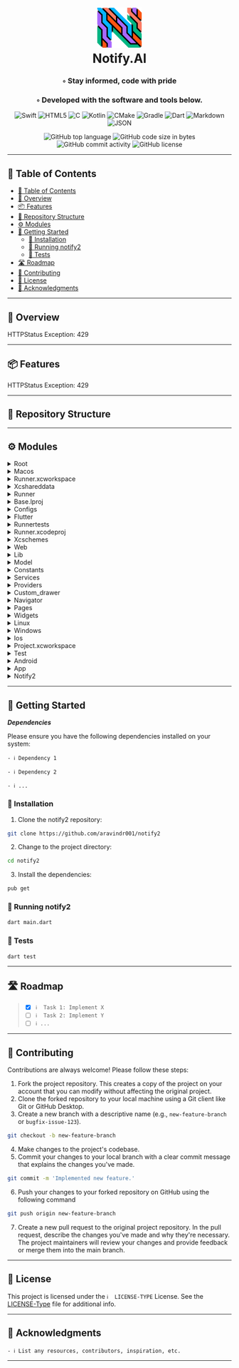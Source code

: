 <div align="center">
<h1 align="center">
<img src="assets/images/logo.png" width="100" />
<br>Notify.AI
</h1>
<h3>◦ Stay informed, code with pride</h3>
<h3>◦ Developed with the software and tools below.</h3>

<p align="center">
<img src="https://img.shields.io/badge/Swift-F05138.svg?style&logo=Swift&logoColor=white" alt="Swift" />
<img src="https://img.shields.io/badge/HTML5-E34F26.svg?style&logo=HTML5&logoColor=white" alt="HTML5" />
<img src="https://img.shields.io/badge/C-A8B9CC.svg?style&logo=C&logoColor=black" alt="C" />
<img src="https://img.shields.io/badge/Kotlin-7F52FF.svg?style&logo=Kotlin&logoColor=white" alt="Kotlin" />
<img src="https://img.shields.io/badge/CMake-064F8C.svg?style&logo=CMake&logoColor=white" alt="CMake" />

<img src="https://img.shields.io/badge/Gradle-02303A.svg?style&logo=Gradle&logoColor=white" alt="Gradle" />
<img src="https://img.shields.io/badge/Dart-0175C2.svg?style&logo=Dart&logoColor=white" alt="Dart" />
<img src="https://img.shields.io/badge/Markdown-000000.svg?style&logo=Markdown&logoColor=white" alt="Markdown" />
<img src="https://img.shields.io/badge/JSON-000000.svg?style&logo=JSON&logoColor=white" alt="JSON" />
</p>
<img src="https://img.shields.io/github/languages/top/aravindr001/notify2?style&color=5D6D7E" alt="GitHub top language" />
<img src="https://img.shields.io/github/languages/code-size/aravindr001/notify2?style&color=5D6D7E" alt="GitHub code size in bytes" />
<img src="https://img.shields.io/github/commit-activity/m/aravindr001/notify2?style&color=5D6D7E" alt="GitHub commit activity" />
<img src="https://img.shields.io/github/license/aravindr001/notify2?style&color=5D6D7E" alt="GitHub license" />
</div>

---

## 📖 Table of Contents
- [📖 Table of Contents](#-table-of-contents)
- [📍 Overview](#-overview)
- [📦 Features](#-features)
- [📂 Repository Structure](#-repository-structure)
- [⚙️ Modules](#modules)
- [🚀 Getting Started](#-getting-started)
    - [🔧 Installation](#-installation)
    - [🤖 Running notify2](#-running-notify2)
    - [🧪 Tests](#-tests)
- [🛣 Roadmap](#-roadmap)
- [🤝 Contributing](#-contributing)
- [📄 License](#-license)
- [👏 Acknowledgments](#-acknowledgments)

---


## 📍 Overview

HTTPStatus Exception: 429

---

## 📦 Features

HTTPStatus Exception: 429

---


## 📂 Repository Structure




---

## ⚙️ Modules

<details closed><summary>Root</summary>

| File                                                                                            | Summary                                                                                                                                                                                                                                                                             |
| ---                                                                                             | ---                                                                                                                                                                                                                                                                                 |
| [pubspec.yaml](https://github.com/aravindr001/notify2/blob/main/pubspec.yaml)                   | The code provided is a Flutter project called "notify2". It includes various dependencies for implementing features like animated splash screen, animated text, file picking, notifications, PDF viewing, and more. The project also contains assets such as images and animations. |
| [analysis_options.yaml](https://github.com/aravindr001/notify2/blob/main/analysis_options.yaml) | This code configures the Dart analyzer, which checks for errors, warnings, and lints in Dart code. It includes recommended lints for Flutter apps and allows customization of lint rules.                                                                                           |
| [pubspec.lock](https://github.com/aravindr001/notify2/blob/main/pubspec.lock)                   | HTTPStatus Exception: 400                                                                                                                                                                                                                                                           |
| [.metadata](https://github.com/aravindr001/notify2/blob/main/.metadata)                         | This code file is used by the Flutter tool to track project properties and assist with upgrades. It includes version information, project type, and metadata for the flutter migrate command. It also allows for specifying files that should be ignored by the migrate tool.       |

</details>

<details closed><summary>Macos</summary>

| File                                                                                | Summary                                                                                                                                                                                                                                                                                                                                                                  |
| ---                                                                                 | ---                                                                                                                                                                                                                                                                                                                                                                      |
| [Podfile](https://github.com/aravindr001/notify2/blob/main/macos/Podfile)           | This code sets up the configuration for a Flutter project to run on macOS. It includes the necessary setup for CocoaPods and integrates additional build settings.                                                                                                                                                                                                       |
| [Podfile.lock](https://github.com/aravindr001/notify2/blob/main/macos/Podfile.lock) | This code relies on three pods: flutter_local_notifications, FlutterMacOS, and path_provider_foundation, which provide various functionalities. The code also lists the dependencies and external sources for each pod. The spec checksums and podfile checksum are included to track changes and ensure consistency. The CocoaPods version used in this code is 1.12.1. |

</details>

<details closed><summary>Runner.xcworkspace</summary>

| File                                                                                                                           | Summary                                                                                                                                                                                                               |
| ---                                                                                                                            | ---                                                                                                                                                                                                                   |
| [contents.xcworkspacedata](https://github.com/aravindr001/notify2/blob/main/macos/Runner.xcworkspace/contents.xcworkspacedata) | This code provides a configuration file for an Xcode workspace. It references the main project and the Pods project, allowing for easy management of dependencies and project structure within the Xcode environment. |
| [contents.xcworkspacedata](https://github.com/aravindr001/notify2/blob/main/ios/Runner.xcworkspace/contents.xcworkspacedata)   | This code is an XML file defining a workspace for an Xcode project. It references the location of the Runner.xcodeproj file within the group.                                                                         |

</details>

<details closed><summary>Xcshareddata</summary>

| File                                                                                                                                                                | Summary                                                                                                                                                                                                                                          |
| ---                                                                                                                                                                 | ---                                                                                                                                                                                                                                              |
| [IDEWorkspaceChecks.plist](https://github.com/aravindr001/notify2/blob/main/macos/Runner.xcworkspace/xcshareddata/IDEWorkspaceChecks.plist)                         | This code is an XML property list file that sets the "IDEDidComputeMac32BitWarning" key to true, indicating that Xcode should issue a warning about 32-bit compatibility.                                                                        |
| [IDEWorkspaceChecks.plist](https://github.com/aravindr001/notify2/blob/main/macos/Runner.xcodeproj/project.xcworkspace/xcshareddata/IDEWorkspaceChecks.plist)       | This code is an XML file that includes a property list format used by Apple. It sets a specific key, "IDEDidComputeMac32BitWarning", to a boolean value of true, indicating that a Mac computer has computed a warning for 32-bit compatibility. |
| [WorkspaceSettings.xcsettings](https://github.com/aravindr001/notify2/blob/main/ios/Runner.xcworkspace/xcshareddata/WorkspaceSettings.xcsettings)                   | This code is an XML file that represents a property list (plist) with a single key-value pair. The key "PreviewsEnabled" is set to "false", indicating that previews are disabled.                                                               |
| [IDEWorkspaceChecks.plist](https://github.com/aravindr001/notify2/blob/main/ios/Runner.xcworkspace/xcshareddata/IDEWorkspaceChecks.plist)                           | This code is an XML plist file that sets the IDEDidComputeMac32BitWarning key to true in a dictionary. It likely enables a warning or notification related to macOS 32-bit compatibility in an integrated development environment (IDE).         |
| [WorkspaceSettings.xcsettings](https://github.com/aravindr001/notify2/blob/main/ios/Runner.xcodeproj/project.xcworkspace/xcshareddata/WorkspaceSettings.xcsettings) | This code is an XML file that defines a property list (plist). Its main functionality is to disable previews, as indicated by the "PreviewsEnabled" key being set to "false".                                                                    |
| [IDEWorkspaceChecks.plist](https://github.com/aravindr001/notify2/blob/main/ios/Runner.xcodeproj/project.xcworkspace/xcshareddata/IDEWorkspaceChecks.plist)         | The code defines a property list (XML) file that sets a flag to enable a warning for computing in 32-bit mode in the Apple IDE.                                                                                                                  |

</details>

<details closed><summary>Runner</summary>

| File                                                                                                                 | Summary                                                                                                                                                                                                                                                                                                                                                                            |
| ---                                                                                                                  | ---                                                                                                                                                                                                                                                                                                                                                                                |
| [Release.entitlements](https://github.com/aravindr001/notify2/blob/main/macos/Runner/Release.entitlements)           | This code is an XML property list file with a sandbox configuration for an Apple application. It indicates that the application is running in a secured sandbox environment provided by Apple, which restricts access to certain resources for security purposes.                                                                                                                  |
| [MainFlutterWindow.swift](https://github.com/aravindr001/notify2/blob/main/macos/Runner/MainFlutterWindow.swift)     | This code defines a custom NSWindow subclass that initializes a FlutterViewController and sets it as the content view controller of the window. It also registers any generated plugins with the FlutterViewController.                                                                                                                                                            |
| [Info.plist](https://github.com/aravindr001/notify2/blob/main/macos/Runner/Info.plist)                               | This code is an XML document that represents the information about the application's bundle and settings. It includes details such as application name, version, icon file, required macOS version, and copyright information. This file is crucial for configuring the application's properties and behavior.                                                                     |
| [AppDelegate.swift](https://github.com/aravindr001/notify2/blob/main/macos/Runner/AppDelegate.swift)                 | This code defines an app delegate subclass that manages the macOS application lifecycle. It includes a function that determines if the application should automatically quit when its last window is closed.                                                                                                                                                                       |
| [DebugProfile.entitlements](https://github.com/aravindr001/notify2/blob/main/macos/Runner/DebugProfile.entitlements) | This code is an XML file that defines a set of security-related settings on an Apple macOS system. It enables app sandboxing, allows just-in-time compilation, and permits network server connections for the specific application.                                                                                                                                                |
| [flutter_window.h](https://github.com/aravindr001/notify2/blob/main/windows/runner/flutter_window.h)                 | The code defines a FlutterWindow class that serves as a host for a Flutter view in a Win32 environment. It creates and manages a FlutterViewController instance, which represents the Flutter app running inside the Win32 window. The DartProject object specifies the Flutter project to run. The class handles window creation, destruction, and message handling.              |
| [utils.h](https://github.com/aravindr001/notify2/blob/main/windows/runner/utils.h)                                   | This code defines three utility functions: 1. CreateAndAttachConsole() creates a console and redirects stdout and stderr to it.2. Utf8FromUtf16() takes a null-terminated UTF-16 string and returns the corresponding UTF-8 string.3. GetCommandLineArguments() returns the command line arguments as a vector of UTF-8 strings.                                                   |
| [win32_window.cpp](https://github.com/aravindr001/notify2/blob/main/windows/runner/win32_window.cpp)                 | This code defines a Win32 window class and provides functionalities for creating, showing, and managing Win32 windows. It also supports dark mode window decorations and handles window messages.                                                                                                                                                                                  |
| [win32_window.h](https://github.com/aravindr001/notify2/blob/main/windows/runner/win32_window.h)                     | The code defines a class, `Win32Window`, which represents a high DPI-aware window in a Win32 application. It provides functions for creating, showing, and destroying the window, as well as handling window messages. It also allows customization for handling specific events and properties of the window.                                                                     |
| [CMakeLists.txt](https://github.com/aravindr001/notify2/blob/main/windows/runner/CMakeLists.txt)                     | This code sets up a C++ project that uses Flutter for building a Windows application. It includes necessary dependencies, compiles source files, applies build settings, and incorporates Flutter tools for the build process.                                                                                                                                                     |
| [runner.exe.manifest](https://github.com/aravindr001/notify2/blob/main/windows/runner/runner.exe.manifest)           | This code defines a manifest file that provides compatibility settings for an application. It specifies the DPI awareness level and lists supported operating systems, including Windows 7 through 11, ensuring proper rendering on different Windows versions. The manifest helps the application adapt to different DPI settings and remain compatible across Windows platforms. |
| [main.cpp](https://github.com/aravindr001/notify2/blob/main/windows/runner/main.cpp)                                 | This code initializes a Flutter project and creates a Win32 window. It handles the main message loop for the window and ensures proper initialization and cleanup of COM objects. The code also sets up console attachment for debugging purposes.                                                                                                                                 |
| [utils.cpp](https://github.com/aravindr001/notify2/blob/main/windows/runner/utils.cpp)                               | This code provides functions for creating and attaching a console window, retrieving command line arguments, and converting UTF-16 strings to UTF-8. It utilizes Windows API functions and Flutter desktop integration to ensure compatibility and efficient execution.                                                                                                            |
| [resource.h](https://github.com/aravindr001/notify2/blob/main/windows/runner/resource.h)                             | This code contains resource definitions for an application, including an icon. It also defines default values for new objects like resources and controls. The code is generated by Microsoft Visual C++ and is used to configure and manage resources in the application.                                                                                                         |
| [flutter_window.cpp](https://github.com/aravindr001/notify2/blob/main/windows/runner/flutter_window.cpp)             | This code initializes a Flutter window by creating a FlutterViewController and registering plugins. It handles window messages and ensures the window is shown.                                                                                                                                                                                                                    |
| [Runner.rc](https://github.com/aravindr001/notify2/blob/main/windows/runner/Runner.rc)                               | This code is part of a Microsoft Visual C++ resource script and defines various resources for an application. It includes definitions for icons, version information, and other resource strings. The code is organized to support multiple languages, with English (United States) resources included in this example.                                                            |
| [Info.plist](https://github.com/aravindr001/notify2/blob/main/ios/Runner/Info.plist)                                 | This code is an XML property list file used in iOS app development. It defines various settings for the app, such as its display name, executable, bundle identifier, version, and supported orientations. It also includes settings for the launch and main storyboards and enables certain features like CADisplayLink frame duration and indirect input events.                 |
| [AppDelegate.swift](https://github.com/aravindr001/notify2/blob/main/ios/Runner/AppDelegate.swift)                   | This code is responsible for integrating Flutter with UIKit. It sets up the Flutter framework's plugins and initializes the Flutter app within the UIKit environment during the iOS app launch.                                                                                                                                                                                    |
| [Runner-Bridging-Header.h](https://github.com/aravindr001/notify2/blob/main/ios/Runner/Runner-Bridging-Header.h)     | The code is importing the necessary plugin registrations to enable the use of generated plugins in the application. This functionality allows for the seamless integration of external modules or features into the codebase, increasing versatility and enhancing the overall capabilities of the application.                                                                    |

</details>

<details closed><summary>Base.lproj</summary>

| File                                                                                                                      | Summary                                                                                                                                                                                                                                                                                            |
| ---                                                                                                                       | ---                                                                                                                                                                                                                                                                                                |
| [MainMenu.xib](https://github.com/aravindr001/notify2/blob/main/macos/Runner/Base.lproj/MainMenu.xib)                     | HTTPStatus Exception: 400                                                                                                                                                                                                                                                                          |
| [LaunchScreen.storyboard](https://github.com/aravindr001/notify2/blob/main/ios/Runner/Base.lproj/LaunchScreen.storyboard) | This code is an XML file that represents a storyboard, specifically for an iOS app. It defines a view controller with a background image and sets up constraints for the image's position on the screen. The image itself is referenced from a resource bundle included in the app.                |
| [Main.storyboard](https://github.com/aravindr001/notify2/blob/main/ios/Runner/Base.lproj/Main.storyboard)                 | This code is an XML document representing a storyboard file in the iOS development environment. It defines a single scene with a FlutterViewController and sets its initial properties, including its frame and background color. The code is used for visual layout and navigation in an iOS app. |

</details>

<details closed><summary>Configs</summary>

| File                                                                                                         | Summary                                                                                                                                                                                                                                                 |
| ---                                                                                                          | ---                                                                                                                                                                                                                                                     |
| [Release.xcconfig](https://github.com/aravindr001/notify2/blob/main/macos/Runner/Configs/Release.xcconfig)   | The code includes external configurations for Flutter and warnings. Its primary purpose is to provide precise and concise settings for the Flutter project, while also ensuring that appropriate warning settings are applied during the build process. |
| [AppInfo.xcconfig](https://github.com/aravindr001/notify2/blob/main/macos/Runner/Configs/AppInfo.xcconfig)   | This code snippet defines application-level settings for the Runner target in a Flutter project. It includes the application's name, bundle identifier, and copyright information.                                                                      |
| [Debug.xcconfig](https://github.com/aravindr001/notify2/blob/main/macos/Runner/Configs/Debug.xcconfig)       | The code includes Flutter debugging configuration settings and custom warning configuration settings.                                                                                                                                                   |
| [Warnings.xcconfig](https://github.com/aravindr001/notify2/blob/main/macos/Runner/Configs/Warnings.xcconfig) | The code includes various compiler flags and warning options to enforce strict coding practices and catch potential issues during compilation. This helps improve code quality and prevent bugs and errors.                                             |

</details>

<details closed><summary>Flutter</summary>

| File                                                                                                                              | Summary                                                                                                                                                                                                                                                            |
| ---                                                                                                                               | ---                                                                                                                                                                                                                                                                |
| [GeneratedPluginRegistrant.swift](https://github.com/aravindr001/notify2/blob/main/macos/Flutter/GeneratedPluginRegistrant.swift) | This code imports and registers multiple plugins for a Flutter macOS project. These plugins provide functionalities like device information, local notifications, file path handling, PDF viewing, and URL launching.                                              |
| [Flutter-Release.xcconfig](https://github.com/aravindr001/notify2/blob/main/macos/Flutter/Flutter-Release.xcconfig)               | The code includes external configuration files for supporting and running the Flutter runner. It ensures proper integration and settings for the Flutter project in the iOS Xcode environment.                                                                     |
| [Flutter-Debug.xcconfig](https://github.com/aravindr001/notify2/blob/main/macos/Flutter/Flutter-Debug.xcconfig)                   | This code utilizes configuration files to support targeting a specific module in a complex iOS project, ensuring accurate debugging and generating Flutter-based content efficiently.                                                                              |
| [generated_plugin_registrant.h](https://github.com/aravindr001/notify2/blob/main/linux/flutter/generated_plugin_registrant.h)     | This code generates a header file that provides a function for registering Flutter plugins with the Flutter engine on Linux.                                                                                                                                       |
| [generated_plugin_registrant.cc](https://github.com/aravindr001/notify2/blob/main/linux/flutter/generated_plugin_registrant.cc)   | This code generates a registration file for a plugin in a Flutter application. It imports the necessary plugin files and registers the UrlLauncherPlugin with the Flutter plugin registry.                                                                         |
| [CMakeLists.txt](https://github.com/aravindr001/notify2/blob/main/linux/flutter/CMakeLists.txt)                                   | This code is responsible for handling the build steps for a Flutter project on Linux. It sets system dependencies, includes the Flutter library, and defines target dependencies.                                                                                  |
| [generated_plugins.cmake](https://github.com/aravindr001/notify2/blob/main/linux/flutter/generated_plugins.cmake)                 | This code is designed to facilitate the integration of Flutter plugins in a Linux environment. It dynamically adds plugin libraries to the project, sets up necessary dependencies, and bundles them for implementation.                                           |
| [generated_plugin_registrant.h](https://github.com/aravindr001/notify2/blob/main/windows/flutter/generated_plugin_registrant.h)   | This code generates a plugin registrant file for Flutter, which is responsible for registering all the plugins used in a Flutter application. It uses a PluginRegistry object to register the plugins.                                                             |
| [generated_plugin_registrant.cc](https://github.com/aravindr001/notify2/blob/main/windows/flutter/generated_plugin_registrant.cc) | This code is responsible for registering and initializing three plugins: PermissionHandlerWindowsPlugin, SyncfusionPdfviewerWindowsPlugin, and UrlLauncherWindows. It ensures that the plugins are properly connected to the Flutter framework for use in Windows. |
| [CMakeLists.txt](https://github.com/aravindr001/notify2/blob/main/windows/flutter/CMakeLists.txt)                                 | This code performs the build steps required for Flutter development on Windows. It includes the configuration, defines the Flutter library and wrapper, and sets up the Flutter tool backend for building and assembling the project.                              |
| [generated_plugins.cmake](https://github.com/aravindr001/notify2/blob/main/windows/flutter/generated_plugins.cmake)               | This code section lists and includes Windows plugins for a Flutter project. It also adds necessary libraries and targets for the plugins. The code allows seamless integration of these plugins into the Flutter application.                                      |
| [Release.xcconfig](https://github.com/aravindr001/notify2/blob/main/ios/Flutter/Release.xcconfig)                                 | The code includes requisite support files for the Pods in the Runner project, as well as an additional Generated.xcconfig file.                                                                                                                                    |
| [Debug.xcconfig](https://github.com/aravindr001/notify2/blob/main/ios/Flutter/Debug.xcconfig)                                     | These code lines include configuration files for supporting targets and debugging in a specific Pod setup, ensuring compatibility and providing necessary settings for the Runner project.                                                                         |
| [AppFrameworkInfo.plist](https://github.com/aravindr001/notify2/blob/main/ios/Flutter/AppFrameworkInfo.plist)                     | This code is an XML Property List file that contains metadata about an iOS app, including its bundle identifier, version number, minimum required OS version, and other information needed for app deployment and execution on iOS devices.                        |

</details>

<details closed><summary>Runnertests</summary>

| File                                                                                                      | Summary                                                                                                                                                                                                                                                                                      |
| ---                                                                                                       | ---                                                                                                                                                                                                                                                                                          |
| [RunnerTests.swift](https://github.com/aravindr001/notify2/blob/main/macos/RunnerTests/RunnerTests.swift) | The code is a placeholder for writing tests for the Runner application in Flutter for macOS using XCTest. The testExample() function is intended for adding tests to validate the functionality of the Runner application. It serves as a starting point to write tests for the application. |
| [RunnerTests.swift](https://github.com/aravindr001/notify2/blob/main/ios/RunnerTests/RunnerTests.swift)   | This code defines a unit test class in Swift for the Runner application in Flutter. It includes a single example test case for now. These tests ensure the reliability and functionality of the application.                                                                                 |

</details>

<details closed><summary>Runner.xcodeproj</summary>

| File                                                                                                       | Summary                   |
| ---                                                                                                        | ---                       |
| [project.pbxproj](https://github.com/aravindr001/notify2/blob/main/macos/Runner.xcodeproj/project.pbxproj) | HTTPStatus Exception: 400 |
| [project.pbxproj](https://github.com/aravindr001/notify2/blob/main/ios/Runner.xcodeproj/project.pbxproj)   | HTTPStatus Exception: 400 |

</details>

<details closed><summary>Xcschemes</summary>

| File                                                                                                                              | Summary                                                                                                                                                                                                                                                                |
| ---                                                                                                                               | ---                                                                                                                                                                                                                                                                    |
| [Runner.xcscheme](https://github.com/aravindr001/notify2/blob/main/macos/Runner.xcodeproj/xcshareddata/xcschemes/Runner.xcscheme) | The code defines a scheme for building, testing, profiling, analyzing, and archiving an Xcode project. It specifies the buildable references, build configurations, and launch settings.                                                                               |
| [Runner.xcscheme](https://github.com/aravindr001/notify2/blob/main/ios/Runner.xcodeproj/xcshareddata/xcschemes/Runner.xcscheme)   | This code represents an Xcode scheme file that defines build, test, launch, profile, analyze, and archive actions for an iOS project called "Runner." The file specifies build configurations, references to buildable products, and various settings for each action. |

</details>

<details closed><summary>Web</summary>

| File                                                                          | Summary                                                                                                                                                                                    |
| ---                                                                           | ---                                                                                                                                                                                        |
| [index.html](https://github.com/aravindr001/notify2/blob/main/web/index.html) | This code is an HTML template for a Flutter project. It sets the base href for the app, includes necessary meta tags and icons for iOS, and initializes the Flutter engine to run the app. |

</details>

<details closed><summary>Lib</summary>

| File                                                                                  | Summary                                                                                                                                                                                                                                                                                                                          |
| ---                                                                                   | ---                                                                                                                                                                                                                                                                                                                              |
| [boxes.dart](https://github.com/aravindr001/notify2/blob/main/lib/boxes.dart)         | This code imports and initializes Hive, a lightweight and efficient local database solution. It defines two Box instances-"keywords" and "notifications"-to manage data storage, retrieval, and manipulation.                                                                                                                    |
| [main.dart](https://github.com/aravindr001/notify2/blob/main/lib/main.dart)           | This code sets up and initializes the required dependencies for a notification app. It handles requesting notifications permissions, initializes Hive database, registers adapter for NotificationDataModel, opens Hive boxes for keywords and notifications, and sets up the app UI with a material theme and splash screen.    |
| [app_theme.dart](https://github.com/aravindr001/notify2/blob/main/lib/app_theme.dart) | This code defines a customizable app theme for a Flutter application, including colors and text styles. It also provides a TextTheme object, which maps different text styles to specific typography elements like headings and captions. The code aims to provide a unified and consistent visual design for the app interface. |

</details>

<details closed><summary>Model</summary>

| File                                                                                                  | Summary                                                                                                                                                                                                                                                                                                                                                                 |
| ---                                                                                                   | ---                                                                                                                                                                                                                                                                                                                                                                     |
| [homelist.dart](https://github.com/aravindr001/notify2/blob/main/lib/model/homelist.dart)             | The code defines a class called HomeList that represents a list of home screen options in a Flutter application. Each option has an image path, a name, and a navigateScreen property, which determines the widget to be displayed when the option is selected. This code provides functionality for navigating to a chat bot screen, a PDF screen, and a chats screen. |
| [models_model.dart](https://github.com/aravindr001/notify2/blob/main/lib/model/models_model.dart)     | The code defines a ModelsModel class with properties like id, created, and root. It includes a constructor to initialize the model, a factory method to parse JSON and create model instances, and a static method to convert a model snapshot into a list of ModelsModel objects.                                                                                      |
| [chat_model.dart](https://github.com/aravindr001/notify2/blob/main/lib/model/chat_model.dart)         | The ChatModel class is a data model that represents a chat message. It has two properties: "msg" for the message content, and "chatIndex" for the index of the chat. With a constructor and a factory method, it can easily convert JSON data into an instance of the ChatModel class.                                                                                  |
| [notification.dart](https://github.com/aravindr001/notify2/blob/main/lib/model/notification.dart)     | This code defines a data model class for storing notification data. It uses Hive library for serialization and deserialization. The class has fields for title, text, package name, and creation timestamp.                                                                                                                                                             |
| [notification.g.dart](https://github.com/aravindr001/notify2/blob/main/lib/model/notification.g.dart) | This code is a generated TypeAdapter for the NotificationDataModel class. It provides methods to read and write instances of this class to a binary format. It specifies how the object fields should be serialized and deserialized.                                                                                                                                   |

</details>

<details closed><summary>Constants</summary>

| File                                                                                              | Summary                                                                                                                                                                                            |
| ---                                                                                               | ---                                                                                                                                                                                                |
| [api_consts.dart](https://github.com/aravindr001/notify2/blob/main/lib/constants/api_consts.dart) | This code sets the base URL and the API key for connecting to the OpenAI API. It provides the essential information required to initialize and authenticate API calls in subsequent code segments. |

</details>

<details closed><summary>Services</summary>

| File                                                                                                             | Summary                                                                                                                                                                                                                                                                                                                                                                                            |
| ---                                                                                                              | ---                                                                                                                                                                                                                                                                                                                                                                                                |
| [assets_manager.dart](https://github.com/aravindr001/notify2/blob/main/lib/services/assets_manager.dart)         | The code defines an AssetsManager class with static variables that store paths to various image files and an animation file used for loading.                                                                                                                                                                                                                                                      |
| [local_notification.dart](https://github.com/aravindr001/notify2/blob/main/lib/services/local_notification.dart) | This code snippet defines a class called "LocalNotification" that provides functions to initialize and show local notifications using the Flutter Local Notifications plugin. The "initialize" function sets up the necessary settings for notifications on both Android and iOS platforms, while the "showBigTextNotification" function displays a notification with a given title and body text. |
| [api_service.dart](https://github.com/aravindr001/notify2/blob/main/lib/services/api_service.dart)               | The code provides functionality for making API requests to fetch models, sending messages using ChatGPT API, and sending generic messages. It also handles error cases and parses the response data into appropriate models.                                                                                                                                                                       |

</details>

<details closed><summary>Providers</summary>

| File                                                                                                        | Summary                                                                                                                                                                                                                                                                                                                       |
| ---                                                                                                         | ---                                                                                                                                                                                                                                                                                                                           |
| [models_provider.dart](https://github.com/aravindr001/notify2/blob/main/lib/providers/models_provider.dart) | The ModelsProvider class is responsible for managing the current and available AI models. It provides a method to get all the available models from an API and another method to set the current model. These functionalities are important for the overall functioning of the application.                                   |
| [chats_provider.dart](https://github.com/aravindr001/notify2/blob/main/lib/providers/chats_provider.dart)   | This code defines a ChatProvider class that manages a list of chat messages. It provides methods to add user messages and send them to an API. The API service retrieves responses based on the message and chosen model id. The code also uses the ChangeNotifier class to notify listeners of any changes in the chat list. |

</details>

<details closed><summary>Custom_drawer</summary>

| File                                                                                                                          | Summary                                                                                                                                                                                                                                                                                                           |
| ---                                                                                                                           | ---                                                                                                                                                                                                                                                                                                               |
| [drawer_user_controller.dart](https://github.com/aravindr001/notify2/blob/main/lib/custom_drawer/drawer_user_controller.dart) | The code provides a customizable drawer controller widget for Flutter apps. It supports animation, scrolling, and user interaction to open and close the drawer. It also allows users to define their own menu view and uses a side panel for navigation. The code ensures a seamless and smooth user experience. |
| [home_drawer.dart](https://github.com/aravindr001/notify2/blob/main/lib/custom_drawer/home_drawer.dart)                       | This code implements a responsive home drawer menu with multiple options. It uses Flutter's Material Design elements and allows for navigation between different screens. It also includes animations and styling for a visually appealing user interface.                                                        |

</details>

<details closed><summary>Navigator</summary>

| File                                                                                  | Summary                                                                                                                                                                                                                                                                     |
| ---                                                                                   | ---                                                                                                                                                                                                                                                                         |
| [chat.dart](https://github.com/aravindr001/notify2/blob/main/lib/navigator/chat.dart) | The code initializes a Flutter ChatBot application by providing chat functionalities. It uses providers to manage the state of chat models and chat data, and implements a multi-provider setup. The code also sets up the main UI elements and themes for the application. |

</details>

<details closed><summary>Pages</summary>

| File                                                                                                                  | Summary                                                                                                                                                                                                                                                                                                                                                                                                                                                                        |
| ---                                                                                                                   | ---                                                                                                                                                                                                                                                                                                                                                                                                                                                                            |
| [chat_noti.dart](https://github.com/aravindr001/notify2/blob/main/lib/pages/chat_noti.dart)                           | The code represents a chat screen in a messaging app. It includes functionalities such as displaying chat messages, sending messages, and showing typing indicators. It utilizes various Flutter widgets, providers, controllers, and focus nodes to manage message input and display.                                                                                                                                                                                         |
| [message_screen.dart](https://github.com/aravindr001/notify2/blob/main/lib/pages/message_screen.dart)                 | This code defines a message screen in a Flutter app. It utilizes Hive to store and retrieve notifications. The screen displays a list of notifications in a ListView, with each item showing the notification title, text, package name, and creation time. The notifications are displayed in reverse order with a divider between them.                                                                                                                                      |
| [pdf_screen.dart](https://github.com/aravindr001/notify2/blob/main/lib/pages/pdf_screen.dart)                         | This code is a Flutter application that allows users to select and summarize PDF files using an AI model. It uses the File Picker package to select the PDF file, the SfPdfViewer package to display the file, and the ReadPdfText package to extract the text from the PDF. It also uses an API to send the extracted text to an AI model for summarization. The summarized text is then displayed to the user.                                                               |
| [navigation_home_screen.dart](https://github.com/aravindr001/notify2/blob/main/lib/pages/navigation_home_screen.dart) | The code is a Flutter app that serves as a navigation home screen. It includes a custom drawer and different screens that can be accessed through the drawer. The screens include a home screen, a keyword screen, and an about screen. The app allows users to switch between these screens based on the selected option in the drawer. The code also includes some commented out sections that are not currently in use.                                                     |
| [about_screen.dart](https://github.com/aravindr001/notify2/blob/main/lib/pages/about_screen.dart)                     | The code defines a screen in a Flutter app called AboutScreen. It constructs a blank screen using the Placeholder widget.                                                                                                                                                                                                                                                                                                                                                      |
| [keyword_screen.dart](https://github.com/aravindr001/notify2/blob/main/lib/pages/keyword_screen.dart)                 | This code is a Flutter application that allows users to add and view a list of keywords. The app uses Hive as the database for storing the keywords. The KeyScreen widget displays the keywords in a ListView, allowing users to delete individual keywords. It also provides a FloatingActionButton for adding new keywords using a dialog box.                                                                                                                               |
| [home_screen.dart](https://github.com/aravindr001/notify2/blob/main/lib/pages/home_screen.dart)                       | This code is for a Flutter app that listens to phone notifications and displays them in a grid view. It uses the flutter_notification_listener plugin to handle notifications and the flutter_local_notifications plugin to show local notifications. The code also includes functionalities for starting and stopping the notification listener service and handling different types of notifications. It has a responsive design and uses animations for smooth transitions. |
| [chat_screen.dart](https://github.com/aravindr001/notify2/blob/main/lib/pages/chat_screen.dart)                       | This code is a Flutter application that listens for notifications from messaging apps and displays them in a chat-like interface. It utilizes the Flutter Local Notifications plugin to show local notifications when certain keywords are mentioned in the messages. The code also includes functionality to start and stop the notification listening service. There is also a pop-up menu with options for managing synonyms, settings, and logout.                         |
| [splash_screen.dart](https://github.com/aravindr001/notify2/blob/main/lib/pages/splash_screen.dart)                   | The code defines a SplashScreen that uses the animated_splash_screen package to display a fading transition splash screen with an image. Once the splash screen finishes, it navigates to the NavigationHomeScreen using a left-to-right page transition. The splash image size is set to 200.                                                                                                                                                                                 |
| [home_drawer.dart](https://github.com/aravindr001/notify2/blob/main/lib/pages/home_drawer.dart)                       | The code is for a Flutter widget called HomeDrawer, which is a custom drawer widget for a mobile app. It provides navigation options with icons and labels, as well as a sign-out option. The drawer uses animations for visual enhancements. It allows the user to switch between different screens within the app by selecting the desired option in the drawer.                                                                                                             |

</details>

<details closed><summary>Widgets</summary>

| File                                                                                              | Summary                                                                                                                                                                                                                                                                                                                                                        |
| ---                                                                                               | ---                                                                                                                                                                                                                                                                                                                                                            |
| [text_widget.dart](https://github.com/aravindr001/notify2/blob/main/lib/widgets/text_widget.dart) | The code defines a reusable TextWidget class in Flutter that creates a text element. It allows customization of label, font size, color, and font weight. It defaults to a black color and medium font weight.                                                                                                                                                 |
| [chat_widget.dart](https://github.com/aravindr001/notify2/blob/main/lib/widgets/chat_widget.dart) | The `ChatWidget` class is a Flutter widget that displays a chat message. It can either show the message as a plain text or animate it using the `AnimatedTextKit` widget. The appearance of the widget depends on the `chatIndex` and `shouldAnimate` properties. The widget also includes an image and can display icons for liking or disliking the message. |
| [backwidget.dart](https://github.com/aravindr001/notify2/blob/main/lib/widgets/backwidget.dart)   | The code defines a "Back" widget that is a button with an arrow icon. When pressed, it navigates the user back to the "NavigationHomeScreen" using Flutter's navigation functionality. The button is styled with a black color. This widget can be used to provide a back button functionality in a Flutter application.                                       |

</details>

<details closed><summary>Linux</summary>

| File                                                                                          | Summary                                                                                                                                                                                                                                                                                                                             |
| ---                                                                                           | ---                                                                                                                                                                                                                                                                                                                                 |
| [my_application.h](https://github.com/aravindr001/notify2/blob/main/linux/my_application.h)   | This code is for creating a new Flutter-based application using GTK. It defines a class called MyApplication and provides a function called my_application_new() to create a new instance of this class. This code is responsible for setting up the base structure and functionality required for a Flutter application using GTK. |
| [main.cc](https://github.com/aravindr001/notify2/blob/main/linux/main.cc)                     | The code initializes an instance of MyApplication and runs it with the provided arguments. This allows the application to execute its core functionalities as defined in the MyApplication class.                                                                                                                                   |
| [CMakeLists.txt](https://github.com/aravindr001/notify2/blob/main/linux/CMakeLists.txt)       | This code sets up a CMake project for a Flutter-based application. It includes build configurations, dependencies, and installation instructions for the application and its associated resources. The code handles the compilation and bundling of necessary Flutter libraries and plugins.                                        |
| [my_application.cc](https://github.com/aravindr001/notify2/blob/main/linux/my_application.cc) | This code defines a GTK application that displays a window with a Flutter view. It handles the activation of the application, sets up the window with a header bar or title bar depending on the window manager, and registers Flutter plugins.                                                                                     |

</details>

<details closed><summary>Windows</summary>

| File                                                                                      | Summary                                                                                                                                                                                                                  |
| ---                                                                                       | ---                                                                                                                                                                                                                      |
| [CMakeLists.txt](https://github.com/aravindr001/notify2/blob/main/windows/CMakeLists.txt) | The code sets up project-level configuration, defines build options, compiles code with standard settings, includes Flutter libraries, builds plugins, and handles installation of the application and its dependencies. |

</details>

<details closed><summary>Ios</summary>

| File                                                                    | Summary                                                                                                                                                                                                                                                                                                |
| ---                                                                     | ---                                                                                                                                                                                                                                                                                                    |
| [Podfile](https://github.com/aravindr001/notify2/blob/main/ios/Podfile) | This code is a configuration file written in Ruby for integrating Flutter into an iOS project using CocoaPods. It sets up the iOS target, installs Flutter dependencies, and configures build settings for the iOS project. The code also disables CocoaPods analytics for improved build performance. |

</details>

<details closed><summary>Project.xcworkspace</summary>

| File                                                                                                                                           | Summary                                                                                           |
| ---                                                                                                                                            | ---                                                                                               |
| [contents.xcworkspacedata](https://github.com/aravindr001/notify2/blob/main/ios/Runner.xcodeproj/project.xcworkspace/contents.xcworkspacedata) | This code represents an XML workspace configuration file. It contains a file reference to itself. |

</details>

<details closed><summary>Test</summary>

| File                                                                                       | Summary                                                                                                                                                                                                                                                                                            |
| ---                                                                                        | ---                                                                                                                                                                                                                                                                                                |
| [widget_test.dart](https://github.com/aravindr001/notify2/blob/main/test/widget_test.dart) | This code represents a basic Flutter widget test. It verifies that a counter starts at 0, increments when tapping a button, and updates the UI accordingly. The test utilizes the `flutter_test` package and the `WidgetTester` utility to perform interactions and assertions on the widget tree. |

</details>

<details closed><summary>Android</summary>

| File                                                                                        | Summary                                                                                                                                                                                                                                              |
| ---                                                                                         | ---                                                                                                                                                                                                                                                  |
| [settings.gradle](https://github.com/aravindr001/notify2/blob/main/android/settings.gradle) | The code provides settings and plugins necessary for integrating Flutter into a Gradle-powered Android project. It retrieves the Flutter SDK path, includes the Flutter Gradle plugin, and applies necessary configurations for Flutter app plugins. |
| [build.gradle](https://github.com/aravindr001/notify2/blob/main/android/build.gradle)       | This code configures build dependencies and sets up build directories for a Gradle project.                                                                                                                                                          |

</details>

<details closed><summary>App</summary>

| File                                                                                      | Summary                                                                                                                                                                                                                   |
| ---                                                                                       | ---                                                                                                                                                                                                                       |
| [build.gradle](https://github.com/aravindr001/notify2/blob/main/android/app/build.gradle) | This code configures the Android build properties for a Flutter application, including setting the application ID, compile version, and signing configuration. It also enables Kotlin and sets up the source directories. |

</details>

<details closed><summary>Notify2</summary>

| File                                                                                                                                | Summary                                                                                                                                                                                                                           |
| ---                                                                                                                                 | ---                                                                                                                                                                                                                               |
| [MainActivity.kt](https://github.com/aravindr001/notify2/blob/main/android/app/src/main/kotlin/com/example/notify2/MainActivity.kt) | The code is a basic boilerplate for a Flutter app's MainActivity, initializing the FlutterActivity class and extending it for embedding the app in an Android activity. It serves as the entry point for the Flutter application. |

</details>

---

## 🚀 Getting Started

***Dependencies***

Please ensure you have the following dependencies installed on your system:

`- ℹ️ Dependency 1`

`- ℹ️ Dependency 2`

`- ℹ️ ...`

### 🔧 Installation

1. Clone the notify2 repository:
```sh
git clone https://github.com/aravindr001/notify2
```

2. Change to the project directory:
```sh
cd notify2
```

3. Install the dependencies:
```sh
pub get
```

### 🤖 Running notify2

```sh
dart main.dart
```

### 🧪 Tests
```sh
dart test
```

---


## 🛣 Roadmap

> - [X] `ℹ️  Task 1: Implement X`
> - [ ] `ℹ️  Task 2: Implement Y`
> - [ ] `ℹ️ ...`


---

## 🤝 Contributing

Contributions are always welcome! Please follow these steps:
1. Fork the project repository. This creates a copy of the project on your account that you can modify without affecting the original project.
2. Clone the forked repository to your local machine using a Git client like Git or GitHub Desktop.
3. Create a new branch with a descriptive name (e.g., `new-feature-branch` or `bugfix-issue-123`).
```sh
git checkout -b new-feature-branch
```
4. Make changes to the project's codebase.
5. Commit your changes to your local branch with a clear commit message that explains the changes you've made.
```sh
git commit -m 'Implemented new feature.'
```
6. Push your changes to your forked repository on GitHub using the following command
```sh
git push origin new-feature-branch
```
7. Create a new pull request to the original project repository. In the pull request, describe the changes you've made and why they're necessary.
The project maintainers will review your changes and provide feedback or merge them into the main branch.

---

## 📄 License

This project is licensed under the `ℹ️  LICENSE-TYPE` License. See the [LICENSE-Type](LICENSE) file for additional info.

---

## 👏 Acknowledgments

`- ℹ️ List any resources, contributors, inspiration, etc.`

---
